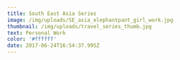 ```yaml
---
title: South East Asia Series
image: /img/uploads/SE_asia_elephantpant_girl_work.jpg
thumbnail: /img/uploads/travel_series_thumb.jpg
text: Personal Work
color: '#ffffff'
date: 2017-06-24T16:54:37.995Z
---
```


